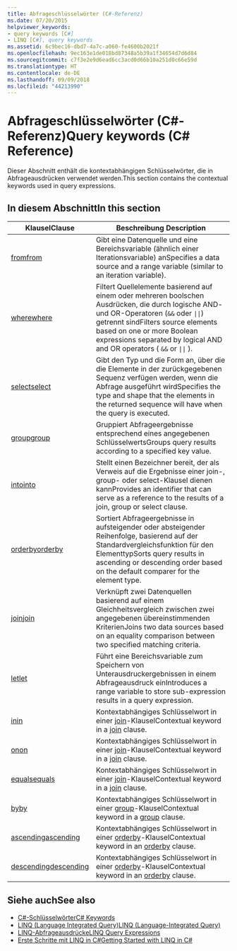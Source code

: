 ```yaml
---
title: Abfrageschlüsselwörter (C#-Referenz)
ms.date: 07/20/2015
helpviewer_keywords:
- query keywords [C#]
- LINQ [C#], query keywords
ms.assetid: 6c9bec16-dbd7-4a7c-a060-fe4600b2021f
ms.openlocfilehash: 9ec163e1de018bd87348a5b39a1f34654d7d6d84
ms.sourcegitcommit: c7f3e2e9d6ead6cc3acd0d66b10a251d0c66e59d
ms.translationtype: HT
ms.contentlocale: de-DE
ms.lasthandoff: 09/09/2018
ms.locfileid: "44213990"
---
```

# <a name="query-keywords-c-reference"></a><span data-ttu-id="2789b-102">Abfrageschlüsselwörter (C#-Referenz)</span><span class="sxs-lookup"><span data-stu-id="2789b-102">Query keywords (C# Reference)</span></span>

<span data-ttu-id="2789b-103">Dieser Abschnitt enthält die kontextabhängigen Schlüsselwörter, die in Abfrageausdrücken verwendet werden.</span><span class="sxs-lookup"><span data-stu-id="2789b-103">This section contains the contextual keywords used in query expressions.</span></span>

## <a name="in-this-section"></a><span data-ttu-id="2789b-104">In diesem Abschnitt</span><span class="sxs-lookup"><span data-stu-id="2789b-104">In this section</span></span>

|<span data-ttu-id="2789b-105">Klausel</span><span class="sxs-lookup"><span data-stu-id="2789b-105">Clause</span></span>|<span data-ttu-id="2789b-106">Beschreibung </span><span class="sxs-lookup"><span data-stu-id="2789b-106">Description</span></span>|
|------------|-----------------|
|[<span data-ttu-id="2789b-107">from</span><span class="sxs-lookup"><span data-stu-id="2789b-107">from</span></span>](from-clause.md)|<span data-ttu-id="2789b-108">Gibt eine Datenquelle und eine Bereichsvariable (ähnlich einer Iterationsvariable) an</span><span class="sxs-lookup"><span data-stu-id="2789b-108">Specifies a data source and a range variable (similar to an iteration variable).</span></span>|
|[<span data-ttu-id="2789b-109">where</span><span class="sxs-lookup"><span data-stu-id="2789b-109">where</span></span>](where-clause.md)|<span data-ttu-id="2789b-110">Filtert Quellelemente basierend auf einem oder mehreren boolschen Ausdrücken, die durch logische AND- und OR-Operatoren (`&&` oder <code>&#124;&#124;</code>) getrennt sind</span><span class="sxs-lookup"><span data-stu-id="2789b-110">Filters source elements based on one or more Boolean expressions separated by logical AND and OR operators ( `&&` or <code>&#124;&#124;</code> ).</span></span>|
|[<span data-ttu-id="2789b-111">select</span><span class="sxs-lookup"><span data-stu-id="2789b-111">select</span></span>](select-clause.md)|<span data-ttu-id="2789b-112">Gibt den Typ und die Form an, über die die Elemente in der zurückgegebenen Sequenz verfügen werden, wenn die Abfrage ausgeführt wird</span><span class="sxs-lookup"><span data-stu-id="2789b-112">Specifies the type and shape that the elements in the returned sequence will have when the query is executed.</span></span>|
|[<span data-ttu-id="2789b-113">group</span><span class="sxs-lookup"><span data-stu-id="2789b-113">group</span></span>](group-clause.md)|<span data-ttu-id="2789b-114">Gruppiert Abfrageergebnisse entsprechend eines angegebenen Schlüsselwerts</span><span class="sxs-lookup"><span data-stu-id="2789b-114">Groups query results according to a specified key value.</span></span>|
|[<span data-ttu-id="2789b-115">into</span><span class="sxs-lookup"><span data-stu-id="2789b-115">into</span></span>](into.md)|<span data-ttu-id="2789b-116">Stellt einen Bezeichner bereit, der als Verweis auf die Ergebnisse einer join-, group- oder select-Klausel dienen kann</span><span class="sxs-lookup"><span data-stu-id="2789b-116">Provides an identifier that can serve as a reference to the results of a join, group or select clause.</span></span>|
|[<span data-ttu-id="2789b-117">orderby</span><span class="sxs-lookup"><span data-stu-id="2789b-117">orderby</span></span>](orderby-clause.md)|<span data-ttu-id="2789b-118">Sortiert Abfrageergebnisse in aufsteigender oder absteigender Reihenfolge, basierend auf der Standardvergleichsfunktion für den Elementtyp</span><span class="sxs-lookup"><span data-stu-id="2789b-118">Sorts query results in ascending or descending order based on the default comparer for the element type.</span></span>|
|[<span data-ttu-id="2789b-119">join</span><span class="sxs-lookup"><span data-stu-id="2789b-119">join</span></span>](join-clause.md)|<span data-ttu-id="2789b-120">Verknüpft zwei Datenquellen basierend auf einem Gleichheitsvergleich zwischen zwei angegebenen übereinstimmenden Kriterien</span><span class="sxs-lookup"><span data-stu-id="2789b-120">Joins two data sources based on an equality comparison between two specified matching criteria.</span></span>|
|[<span data-ttu-id="2789b-121">let</span><span class="sxs-lookup"><span data-stu-id="2789b-121">let</span></span>](let-clause.md)|<span data-ttu-id="2789b-122">Führt eine Bereichsvariable zum Speichern von Unterausdruckergebnissen in einem Abfrageausdruck ein</span><span class="sxs-lookup"><span data-stu-id="2789b-122">Introduces a range variable to store sub-expression results in a query expression.</span></span>|
|[<span data-ttu-id="2789b-123">in</span><span class="sxs-lookup"><span data-stu-id="2789b-123">in</span></span>](in.md)|<span data-ttu-id="2789b-124">Kontextabhängiges Schlüsselwort in einer [join](join-clause.md)-Klausel</span><span class="sxs-lookup"><span data-stu-id="2789b-124">Contextual keyword in a [join](join-clause.md) clause.</span></span>|
|[<span data-ttu-id="2789b-125">on</span><span class="sxs-lookup"><span data-stu-id="2789b-125">on</span></span>](on.md)|<span data-ttu-id="2789b-126">Kontextabhängiges Schlüsselwort in einer [join](join-clause.md)-Klausel</span><span class="sxs-lookup"><span data-stu-id="2789b-126">Contextual keyword in a [join](join-clause.md) clause.</span></span>|
|[<span data-ttu-id="2789b-127">equals</span><span class="sxs-lookup"><span data-stu-id="2789b-127">equals</span></span>](equals.md)|<span data-ttu-id="2789b-128">Kontextabhängiges Schlüsselwort in einer [join](join-clause.md)-Klausel</span><span class="sxs-lookup"><span data-stu-id="2789b-128">Contextual keyword in a [join](join-clause.md) clause.</span></span>|
|[<span data-ttu-id="2789b-129">by</span><span class="sxs-lookup"><span data-stu-id="2789b-129">by</span></span>](by.md)|<span data-ttu-id="2789b-130">Kontextabhängiges Schlüsselwort in einer [group](group-clause.md)-Klausel</span><span class="sxs-lookup"><span data-stu-id="2789b-130">Contextual keyword in a [group](group-clause.md) clause.</span></span>|
|[<span data-ttu-id="2789b-131">ascending</span><span class="sxs-lookup"><span data-stu-id="2789b-131">ascending</span></span>](ascending.md)|<span data-ttu-id="2789b-132">Kontextabhängiges Schlüsselwort in einer [orderby](orderby-clause.md)-Klausel</span><span class="sxs-lookup"><span data-stu-id="2789b-132">Contextual keyword in an [orderby](orderby-clause.md) clause.</span></span>|
|[<span data-ttu-id="2789b-133">descending</span><span class="sxs-lookup"><span data-stu-id="2789b-133">descending</span></span>](descending.md)|<span data-ttu-id="2789b-134">Kontextabhängiges Schlüsselwort in einer [orderby](orderby-clause.md)-Klausel</span><span class="sxs-lookup"><span data-stu-id="2789b-134">Contextual keyword in an [orderby](orderby-clause.md) clause.</span></span>|

## <a name="see-also"></a><span data-ttu-id="2789b-135">Siehe auch</span><span class="sxs-lookup"><span data-stu-id="2789b-135">See also</span></span>

- [<span data-ttu-id="2789b-136">C#-Schlüsselwörter</span><span class="sxs-lookup"><span data-stu-id="2789b-136">C# Keywords</span></span>](index.md)
- [<span data-ttu-id="2789b-137">LINQ (Language Integrated Query)</span><span class="sxs-lookup"><span data-stu-id="2789b-137">LINQ (Language-Integrated Query)</span></span>](../../programming-guide/concepts/linq/index.md)
- [<span data-ttu-id="2789b-138">LINQ-Abfrageausdrücke</span><span class="sxs-lookup"><span data-stu-id="2789b-138">LINQ Query Expressions</span></span>](../../../csharp/programming-guide/linq-query-expressions/index.md)
- [<span data-ttu-id="2789b-139">Erste Schritte mit LINQ in C#</span><span class="sxs-lookup"><span data-stu-id="2789b-139">Getting Started with LINQ in C#</span></span>](../../../csharp/programming-guide/concepts/linq/getting-started-with-linq.md)